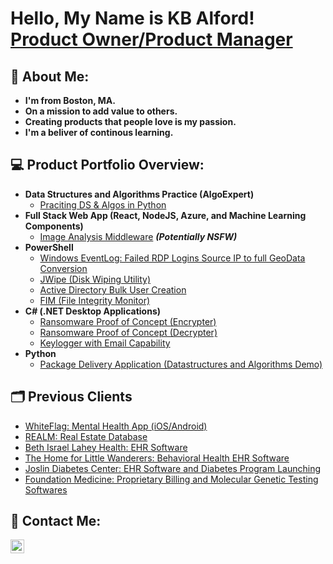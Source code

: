 <h1>Hello, My Name is KB Alford! <br/> <a href="https://www.linkedin.com/in/kbamha/">Product Owner/Product Manager</a>



<h2>📝 About Me:</h2>

- <b>I'm from Boston, MA.</b>
- <b>On a mission to add value to others.</b>
- <b>Creating products that people love is my passion.</b>
- <b>I'm a beliver of continous learning.</b>


<h2>💻 Product Portfolio Overview:</h2>

- <b>Data Structures and Algorithms Practice (AlgoExpert)</b>
  - [Praciting DS & Algos in Python](https://github.com/joshmadakor1/Algorithms-Practice)
- <b>Full Stack Web App (React, NodeJS, Azure, and Machine Learning Components)</b>
  - [Image Analysis Middleware](https://github.com/joshmadakor1/4chan-Image-Analysis-Middleware-C964) <b><i>(Potentially NSFW)</b></i>
- <b>PowerShell</b>
  - [Windows EventLog: Failed RDP Logins Source IP to full GeoData Conversion](https://github.com/joshmadakor1/Sentinel-Lab)
  - [JWipe (Disk Wiping Utility)](https://github.com/joshmadakor1/Jwipe.PowerShell)
  - [Active Directory Bulk User Creation](https://github.com/joshmadakor1/AD_PS)
  - [FIM (File Integrity Monitor)](https://github.com/joshmadakor1/PowerShell-Integrity-FIM)
- <b>C# (.NET Desktop Applications)</b>
  - [Ransomware Proof of Concept (Encrypter)](https://github.com/joshmadakor1/EncrypterPOC)
  - [Ransomware Proof of Concept (Decrypter)](https://github.com/joshmadakor1/DecrypterPOC)
  - [Keylogger with Email Capability](https://github.com/joshmadakor1/Key-Logger-With-Email)
- <b>Python</b>
  - [Package Delivery Application (Datastructures and Algorithms Demo)](https://github.com/joshmadakor1/Package-Delivery-Pathfinding-Algorithm)

<h2>🗂 Previous Clients</h2>

- [WhiteFlag: Mental Health App (iOS/Android)](https://www.crunchbase.com/organization/whiteflag)
- [REALM: Real Estate Database](https://www.crunchbase.com/organization/realm-8f12)
- [Beth Israel Lahey Health: EHR Software](https://www.crunchbase.com/organization/beth-israel-lahey-health-2b4f)
- [The Home for Little Wanderers: Behavioral Health EHR Software](https://www.crunchbase.com/organization/the-home-for-little-wanderers)
- [Joslin Diabetes Center: EHR Software and Diabetes Program Launching](https://www.crunchbase.com/organization/joslin-diabetes-center)
- [Foundation Medicine: Proprietary Billing and Molecular Genetic Testing Softwares](https://www.crunchbase.com/organization/foundation-medicine)



<h2> 📱 Contact Me:</h2>

[<img align="left" alt="JoshMadakor | LinkedIn" width="22px" src="https://cdn.jsdelivr.net/npm/simple-icons@v3/icons/linkedin.svg" />][linkedin]


[linkedin]: https://www.linkedin.com/in/kbamha/


